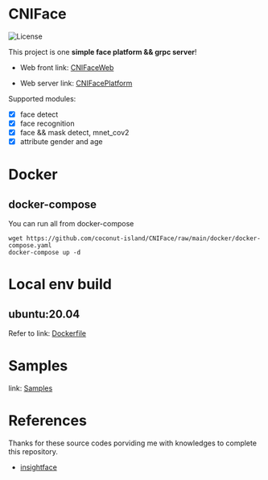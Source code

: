 # CNIFace

![License](https://img.shields.io/badge/License-Apache%202.0-blue.svg)

This project is one **simple face platform && grpc server**!

- Web front link: [CNIFaceWeb](https://github.com/coconut-island/CNIFaceWeb)

- Web server link: [CNIFacePlatform](https://github.com/coconut-island/CNIFacePlatform)

Supported modules:
- [x] face detect
- [x] face recognition
- [x] face && mask detect, mnet_cov2
- [x] attribute gender and age

# Docker

## docker-compose
You can run all from docker-compose
```
wget https://github.com/coconut-island/CNIFace/raw/main/docker/docker-compose.yaml
docker-compose up -d
```

# Local env build

## ubuntu:20.04

Refer to link: [Dockerfile](https://github.com/coconut-island/CNIFaceBase/blob/main/Dockerfile)

# Samples

link: [Samples](https://github.com/coconut-island/CNIFace/tree/main/samples)


# References

Thanks for these source codes porviding me with knowledges to complete this repository.

- [insightface](https://github.com/deepinsight/insightface)
